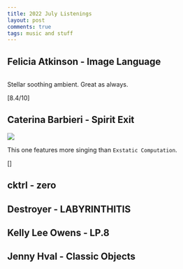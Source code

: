 ```yaml
---
title: 2022 July Listenings
layout: post
comments: true
tags: music and stuff
---
```


## Felicia Atkinson - Image Language

  ![]()

  Stellar soothing ambient. Great as always.

  [8.4/10]

## Caterina Barbieri - Spirit Exit

  ![](https://f4.bcbits.com/img/a0860446015_16.jpg)

  This one features more singing than `Exstatic Computation`.

  []

## cktrl - zero

## Destroyer - LABYRINTHITIS

## Kelly Lee Owens - LP.8

## Jenny Hval - Classic Objects
